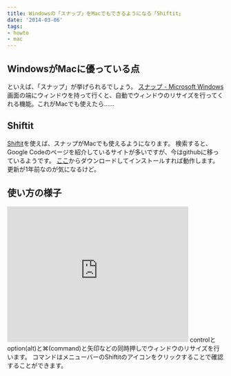 ```yaml
---
title: Windowsの「スナップ」をMacでもできるようになる「Shiftit」
date: '2014-03-06'
tags:
- howto
- mac
---
```


## WindowsがMacに優っている点

といえば、「スナップ」が挙げられるでしょう。
[スナップ - Microsoft Windows](http://windows.microsoft.com/ja-jp/windows7/products/features/snap)
画面の端にウィンドウを持って行くと、自動でウィンドウのリサイズを行ってくれる機能。これがMacでも使えたら……

## Shiftit

[Shiftit](https://github.com/fikovnik/ShiftIt)を使えば、スナップがMacでも使えるようになります。
検索すると、Google Codeのページを紹介しているサイトが多いですが、今はgithubに移っているようです。
[ここ](https://github.com/fikovnik/ShiftIt/downloads)からダウンロードしてインストールすれば動作します。更新が1年前なのが気になるけど。

## 使い方の様子

<iframe width="420" height="315" src="https://www.youtube.com/embed/yFse0EFDpnM" frameborder="0" allowfullscreen></iframe>
controlとoption(alt)と⌘(command)と矢印などの同時押しでウィンドウのリサイズを行います。
コマンドはメニューバーのShiftitのアイコンをクリックすることで確認することができます。
